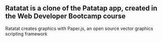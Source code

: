 Ratatat is a clone of the Patatap app, created in the Web Developer Bootcamp course   
---
Ratatat creates graphics with Paper.js, an open source vector graphics scripting framework
